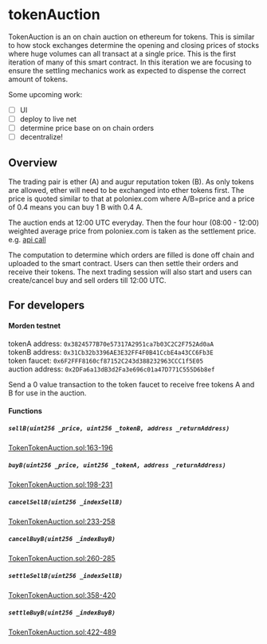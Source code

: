 # tokenAuction

TokenAuction is an on chain auction on ethereum for tokens. This is similar to how stock exchanges determine the opening and closing prices of stocks where huge volumes can all transact at a single price. This is the first iteration of many of this smart contract. In this iteration we are focusing to ensure the settling mechanics work as expected to dispense the correct amount of tokens.

Some upcoming work:

- [ ] UI
- [ ] deploy to live net
- [ ] determine price base on on chain orders
- [ ] decentralize!

## Overview

The trading pair is ether (A) and augur reputation token (B). As only tokens are allowed, ether will need to be exchanged into ether tokens first. The price is quoted similar to that at poloniex.com where A/B=price and a price of 0.4 means you can buy 1 B with 0.4 A.   

The auction ends at 12:00 UTC everyday. Then the four hour (08:00 - 12:00) weighted average price from poloniex.com is taken as the settlement price. e.g. [api call](https://poloniex.com/public?command=returnChartData&currencyPair=ETH_REP&start=1479196800&end=1479196800&period=14400)

The computation to determine which orders are filled is done off chain and uploaded to the smart contract. Users can then settle their orders and receive their tokens. The next trading session will also start and users can create/cancel buy and sell orders till 12:00 UTC.

## For developers

#### Morden testnet

tokenA address: `0x3824577B70e57317A2951ca7b03C2C2F752Ad0aA`  
tokenB address: `0x31Cb32b3396AE3E32FF4F0B41CcbE4a43CC6Fb3E`  
token faucet: `0x6F2FFF8160cf87152C243d388232963CCC1f5E05`  
auction address: `0x2DFa6a13dB3d2Fa3e696c01a47D771C555D6b8ef`

Send a 0 value transaction to the token faucet to receive free tokens A and B for use in the auction.

#### Functions

##### `sellB(uint256 _price, uint256 _tokenB, address _returnAddress)`

[TokenTokenAuction.sol:163-196](https://github.com/codetract/tokenAuction/blob/master/contracts/TokenTokenAuction.sol#L163-L196)

##### `buyB(uint256 _price, uint256 _tokenA, address _returnAddress)`

[TokenTokenAuction.sol:198-231](https://github.com/codetract/tokenAuction/blob/master/contracts/TokenTokenAuction.sol#L198-L231)

##### `cancelSellB(uint256 _indexSellB)`

[TokenTokenAuction.sol:233-258](https://github.com/codetract/tokenAuction/blob/master/contracts/TokenTokenAuction.sol#L233-L258)

##### `cancelBuyB(uint256 _indexBuyB)`

[TokenTokenAuction.sol:260-285](https://github.com/codetract/tokenAuction/blob/master/contracts/TokenTokenAuction.sol#L260-L285)

##### `settleSellB(uint256 _indexSellB)`

[TokenTokenAuction.sol:358-420](https://github.com/codetract/tokenAuction/blob/master/contracts/TokenTokenAuction.sol#L358-L420)

##### `settleBuyB(uint256 _indexBuyB)`

[TokenTokenAuction.sol:422-489](https://github.com/codetract/tokenAuction/blob/master/contracts/TokenTokenAuction.sol#L422-L489)
